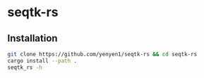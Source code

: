 # seqtk-rs

## Installation
```sh
git clone https://github.com/yenyen1/seqtk-rs && cd seqtk-rs
cargo install --path .
seqtk_rs -h
```